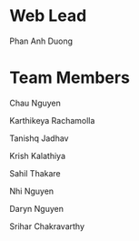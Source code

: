 # Web Lead
Phan Anh Duong
# Team Members
Chau Nguyen

Karthikeya Rachamolla

Tanishq Jadhav

Krish Kalathiya

Sahil Thakare

Nhi Nguyen

Daryn Nguyen

Srihar Chakravarthy
